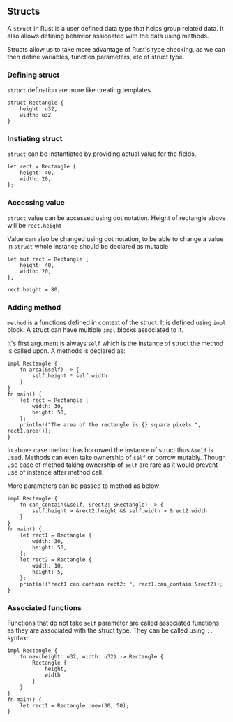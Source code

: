 ## Structs

A `struct` in Rust is a user defined data type that helps group related data. It also allows defining behavior assicoated with the data using methods.

Structs allow us to take more advantage of Rust's type checking, as we can then define variables, function parameters, etc of struct type.

### Defining struct

`struct`  defination are more like creating templates.

```
struct Rectangle {
    height: u32,
    width: u32
}
```

### Instiating struct

`struct` can be instantiated by providing actual value for the fields.

```
let rect = Rectangle {
    height: 40,
    width: 20,
};
```

### Accessing value

`struct` value can be accessed using dot notation. Height of rectangle above will be `rect.height`

Value can also be changed using dot notation, to be able to change a value in `struct` whole instance should be declared as mutable

```
let mut rect = Rectangle {
    height: 40,
    width: 20,
};

rect.height = 80;
```

### Adding method

`method` is a functions defined in context of the struct. It is defined using `impl` block. A struct can have multiple `impl` blocks associated to it.

 It's first argument is always `self` which is the instance of struct the method is called upon. A methods is declared as:

```
impl Rectangle {
    fn area(&self) -> {
        self.height * self.width
    }
}
fn main() {
    let rect = Rectangle {
        width: 30,
        height: 50,
    };
    println!("The area of the rectangle is {} square pixels.", rect1.area());
}
```

In above case method has borrowed the instance of struct thus `&self` is used. Methods can even take ownership of `self` or borrow mutably. Though use case of method taking ownership of `self` are rare as it would prevent use of instance after method call.

More parameters can be passed to method as below:

```
impl Rectangle {
    fn can_contain(&self, &rect2: &Rectangle) -> {
        self.height > &rect2.height && self.width > &rect2.width
    }
}
fn main() {
    let rect1 = Rectangle {
        width: 30,
        height: 50,
    };
    let rect2 = Rectangle {
        width: 10,
        height: 5,
    };
    println!("rect1 can contain rect2: ", rect1.can_contain(&rect2));
}
```

### Associated functions

Functions that do not take `self` parameter are called associated functions as they are associated with the struct type. They can be called using `::` syntax:

```
impl Rectangle {
    fn new(height: u32, width: u32) -> Rectangle {
        Rectangle {
            height,
            width
        }
    }
}
fn main() {
    let rect1 = Rectangle::new(30, 50);
}
```